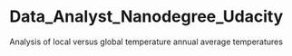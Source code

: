 # Data_Analyst_Nanodegree_Udacity
Analysis of local versus global temperature annual average temperatures
